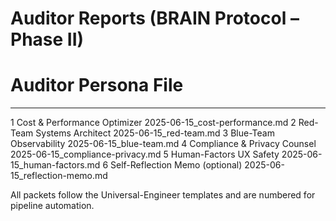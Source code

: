 # Auditor Reports (BRAIN Protocol – Phase II)

 #  Auditor Persona  File 
--------------------------
 1  Cost & Performance Optimizer  2025-06-15_cost-performance.md 
 2  Red-Team Systems Architect  2025-06-15_red-team.md 
 3  Blue-Team Observability  2025-06-15_blue-team.md 
 4  Compliance & Privacy Counsel  2025-06-15_compliance-privacy.md 
 5  Human-Factors  UX Safety  2025-06-15_human-factors.md 
 6  Self-Reflection Memo (optional)  2025-06-15_reflection-memo.md 

All packets follow the Universal-Engineer templates and are numbered for pipeline automation.
